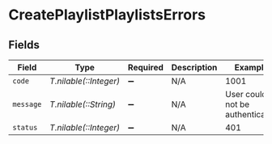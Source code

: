 # CreatePlaylistPlaylistsErrors


## Fields

| Field                           | Type                            | Required                        | Description                     | Example                         |
| ------------------------------- | ------------------------------- | ------------------------------- | ------------------------------- | ------------------------------- |
| `code`                          | *T.nilable(::Integer)*          | :heavy_minus_sign:              | N/A                             | 1001                            |
| `message`                       | *T.nilable(::String)*           | :heavy_minus_sign:              | N/A                             | User could not be authenticated |
| `status`                        | *T.nilable(::Integer)*          | :heavy_minus_sign:              | N/A                             | 401                             |